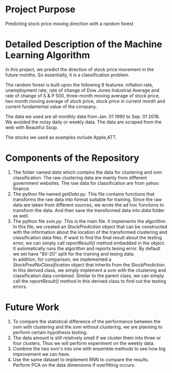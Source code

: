 # Project Purpose
Predicting stock price moving direction with a random forest

# Detailed Description of the Machine Learning Algorithm
In this project, we predict the direction of stock price movement in the future months. So essentially, it is a classification problem.

The random forest is built upon the following 8 features: inflation rate, unemployment rate,
rate of change of Dow Jones Industrial Average and rate of change of S & P 500, three-month 
moving average of stock price, two month moving average of stock price, stock price in current month and current
fundamental value of the company. 

The data we used are all monthly data from Jan. 01 1990 to Sep. 01 2018. We avoided the noisy daily or weekly data.
The data are scraped from the web with Beautiful Soup.

The stocks we used as examples include Apple,ATT.

# Components of the Repository
1. The folder named *data* which contains the data for clustering and svm classification. The raw clustering data are mainly from different government websites. The raw data for classification are from yahoo finance.
2. The python file named *getData.py*. This file contains functions that transforms the raw data into format suitable for training. Since the raw data are taken from different sources, we wrote the ad hoc functions to transform the data. And then save the transformed data into *data* folder as well.
3. The python file *svm.py*. This is the main file. It implements the algorithm. In this file, we created an *StockPrediction* object that can be constructed with the information about the location of the transformed clustering and classification data files. If want to find the final result about the testing error, we can simply call *reportResult()* method embedded in the object. It automatically runs the algorithm and reports tesing error. By default we set have "80-20" split for the training and tesing data.<br />
In addition, for comparison, we implemented a *StockPredNoClassification* object that inherits from the *StockPrediction*. In this derived class, we simply implement a svm with the clustering and classification data combined. Similar to the parent class, we can simply call the *reportResult()* method in this derived class to find out the testing errors.

# Future Work
1. To compare the statistical difference of the performance between the svm with clustering and the svm without clustering, we are planning to perform certain hypothesis testing. 
2. The data amount is still relatively small if we cluster them into three or four clusters. Thus we will perform experiment on the weekly data.
3. Combine the two svm's into one with ensemble methods to see how big improvement we can have.
4. Use the same dataset to implement RNN to compare the results. Perform PCA on the data dimensions
if overfitting occurs.
